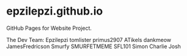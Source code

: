 # epzilepzi.github.io
GitHub Pages for Website Project.

The Dev Team:
Epzilepzi
tomlister
primus2907
ATikels
dankmeow
JamesFredricson
Smurfy
SMURFETMEME
SFL101
Simon
Charlie
Josh
